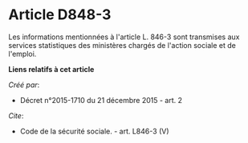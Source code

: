 # Article D848-3

Les informations mentionnées à l'article L. 846-3 sont transmises aux services statistiques des ministères chargés de
l'action sociale et de l'emploi.

**Liens relatifs à cet article**

_Créé par_:

  - Décret n°2015-1710 du 21 décembre 2015 - art. 2

_Cite_:

  - Code de la sécurité sociale. - art. L846-3 (V)

